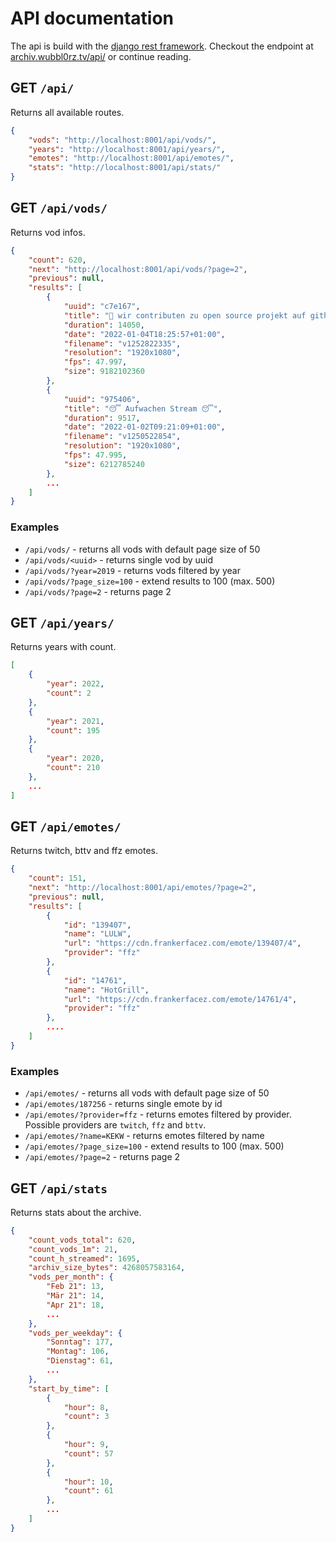 # API documentation

The api is build with the [django rest framework](https://www.django-rest-framework.org/). Checkout the endpoint at [archiv.wubbl0rz.tv/api/](https://archiv.wubbl0rz.tv/api/) or continue reading.

## GET `/api/`

Returns all available routes.

```json
{
    "vods": "http://localhost:8001/api/vods/",
    "years": "http://localhost:8001/api/years/",
    "emotes": "http://localhost:8001/api/emotes/",
    "stats": "http://localhost:8001/api/stats/"
}
```

## GET `/api/vods/`

Returns vod infos.

```json
{
    "count": 620,
    "next": "http://localhost:8001/api/vods/?page=2",
    "previous": null,
    "results": [
        {
            "uuid": "c7e167",
            "title": "🚀 wir contributen zu open source projekt auf github 👀",
            "duration": 14050,
            "date": "2022-01-04T18:25:57+01:00",
            "filename": "v1252822335",
            "resolution": "1920x1080",
            "fps": 47.997,
            "size": 9182102360
        },
        {
            "uuid": "975406",
            "title": "😴 Aufwachen Stream 😴",
            "duration": 9517,
            "date": "2022-01-02T09:21:09+01:00",
            "filename": "v1250522854",
            "resolution": "1920x1080",
            "fps": 47.995,
            "size": 6212785240
        },
        ...
    ]
}
```
### Examples

* `/api/vods/` - returns all vods with default page size of 50
* `/api/vods/<uuid>` - returns single vod by uuid
* `/api/vods/?year=2019` - returns vods filtered by year
* `/api/vods/?page_size=100` - extend results to 100 (max. 500)
* `/api/vods/?page=2` - returns page 2

## GET `/api/years/`

Returns years with count.

```json
[
    {
        "year": 2022,
        "count": 2
    },
    {
        "year": 2021,
        "count": 195
    },
    {
        "year": 2020,
        "count": 210
    },
    ...
]
```

## GET `/api/emotes/`

Returns twitch, bttv and ffz emotes.

```json
{
    "count": 151,
    "next": "http://localhost:8001/api/emotes/?page=2",
    "previous": null,
    "results": [
        {
            "id": "139407",
            "name": "LULW",
            "url": "https://cdn.frankerfacez.com/emote/139407/4",
            "provider": "ffz"
        },
        {
            "id": "14761",
            "name": "HotGrill",
            "url": "https://cdn.frankerfacez.com/emote/14761/4",
            "provider": "ffz"
        },
        ....
    ]
}
```

### Examples

* `/api/emotes/` - returns all vods with default page size of 50
* `/api/emotes/187256` - returns single emote by id
* `/api/emotes/?provider=ffz` - returns emotes filtered by provider. Possible providers are `twitch`, `ffz` and `bttv`.
* `/api/emotes/?name=KEKW` - returns emotes filtered by name
* `/api/emotes/?page_size=100` - extend results to 100 (max. 500)
* `/api/emotes/?page=2` - returns page 2

## GET `/api/stats`

Returns stats about the archive.

```json
{
    "count_vods_total": 620,
    "count_vods_1m": 21,
    "count_h_streamed": 1695,
    "archiv_size_bytes": 4268057583164,
    "vods_per_month": {
        "Feb 21": 13,
        "Mär 21": 14,
        "Apr 21": 18,
        ...
    },
    "vods_per_weekday": {
        "Sonntag": 177,
        "Montag": 106,
        "Dienstag": 61,
        ...
    },
    "start_by_time": [
        {
            "hour": 8,
            "count": 3
        },
        {
            "hour": 9,
            "count": 57
        },
        {
            "hour": 10,
            "count": 61
        },
        ...
    ]
}
```
